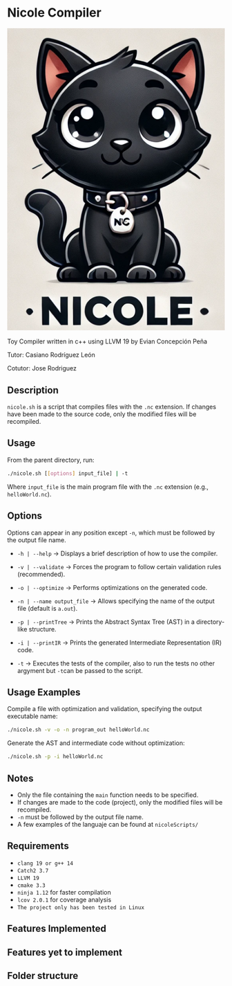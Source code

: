 # Nicole Compiler

![mascot](images/image.png)

Toy Compiler written in c++ using LLVM 19 by Evian Concepción Peña

Tutor: Casiano Rodríguez León

Cotutor: Jose Rodriguez

## Description
`nicole.sh` is a script that compiles files with the `.nc` extension. If changes have been made to the source code, only the modified files will be recompiled.

## Usage
From the parent directory, run:
```sh
./nicole.sh [[options] input_file] | -t
```
Where `input_file` is the main program file with the `.nc` extension (e.g., `helloWorld.nc`).

## Options
Options can appear in any position except `-n`, which must be followed by the output file name.

- `-h | --help` → Displays a brief description of how to use the compiler.
- `-v | --validate` → Forces the program to follow certain validation rules (recommended).
- `-o | --optimize` → Performs optimizations on the generated code.
- `-n | --name output_file` → Allows specifying the name of the output file (default is `a.out`).
- `-p | --printTree` → Prints the Abstract Syntax Tree (AST) in a directory-like structure.
- `-i | --printIR` → Prints the generated Intermediate Representation (IR) code.

- `-t` → Executes the tests of the compiler, also to run the tests no other argyment but `-t`can be passed to the script.

## Usage Examples
Compile a file with optimization and validation, specifying the output executable name:
```sh
./nicole.sh -v -o -n program_out helloWorld.nc
```

Generate the AST and intermediate code without optimization:
```sh
./nicole.sh -p -i helloWorld.nc
```

## Notes
- Only the file containing the `main` function needs to be specified.
- If changes are made to the code (project), only the modified files will be recompiled.
- `-n` must be followed by the output file name.
- A few examples of the languaje can be found at `nicoleScripts/`

## Requirements
- `clang 19 or g++ 14`
- `Catch2 3.7`
- `LLVM 19`
- `cmake 3.3`
- `ninja 1.12` for faster compilation
- `lcov 2.0.1` for coverage analysis
- `The project only has been tested in Linux`

## Features Implemented

## Features yet to implement

## Folder structure
